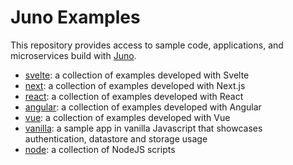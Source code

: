 # Juno Examples

This repository provides access to sample code, applications, and microservices build with [Juno](https://juno.build).

- [svelte](./svelte/README.md): a collection of examples developed with Svelte
- [next](./next/README.md): a collection of examples developed with Next.js
- [react](./react/README.md): a collection of examples developed with React
- [angular](./angular/README.md): a collection of examples developed with Angular
- [vue](./vue/README.md): a collection of examples developed with Vue
- [vanilla](./vanilla): a sample app in vanilla Javascript that showcases authentication, datastore and storage usage
- [node](./node): a collection of NodeJS scripts